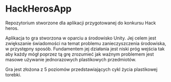 # HackHerosApp

Repozytorium stworzone dla aplikacji przygotowanej do konkursu Hack heros.

Aplikacja to gra stworzona w oparciu a środowisko Unity.
Jej celem jest zwiększanie świadomości na temat problemu zanieczyszczenia środowiska, w przystępny sposób.
Fundamentem jej działania jest niski próg wejścia tak aby każdy mógł poprzez tą grę zrozumieć jak ważnym problemem jest masowe używanie jednorazowych plastikowych przedmiotów.

Gra jest złożona z 5 poziomów przedstawiających cykl życia plastikowej torebki.

